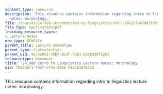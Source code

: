 ```yaml
---
content_type: resource
description: 'This resource contains information regarding intro to linguistics lecture
  notes: morphology.'
file: /courses/24-900-introduction-to-linguistics-fall-2012/7b42ddf1f637ef5e082e215cb1b763c3_MIT24_900F12_Morphology.pdf
file_type: application/pdf
learning_resource_types:
- Lecture Notes
ocw_type: OCWFile
parent_title: Lecture Summaries
parent_type: CourseSection
parent_uid: 9ec6c0e2-deb7-81df-7b61-d128390fb2e3
resourcetype: Document
title: '24.900 Intro to Linguistics Lecture Notes: Morphology '
uid: 7b42ddf1-f637-ef5e-082e-215cb1b763c3
---
```

This resource contains information regarding intro to linguistics lecture notes: morphology.

